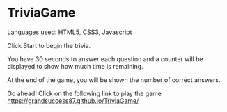 # TriviaGame

Languages used: HTML5, CSS3, Javascript

Click Start to begin the trivia.

You have 30 seconds to answer each question and a counter will be displayed to show how much time is remaining.

At the end of the game, you will be shown the number of correct answers.

Go ahead! Click on the following link to play the game https://grandsuccess87.github.io/TriviaGame/


